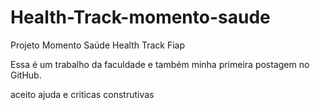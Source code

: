 # Health-Track-momento-saude
Projeto Momento Saúde Health Track Fiap  

Essa é um trabalho da faculdade e também minha primeira postagem no GitHub.

aceito ajuda e criticas construtivas
